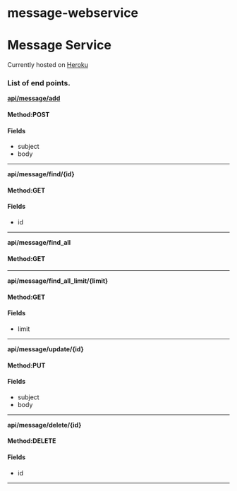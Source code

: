 # message-webservice
<h1>Message Service</h1>
Currently hosted on <a href="https://tantalum.herokuapp.com/">Heroku</a>
<p>
<h3>List of end points.</h3>
<p><strong><a href="#">api/message/add</a></strong></p>
<h4>Method:POST</h4>
<p>
<h4>Fields</h4>
<ul>
<li>subject</li>
<li>body</li>
</ul>
</p>

<hr>
<p><strong>api/message/find/{id}</strong></p>
<h4>Method:GET</h4>
<p>
<h4>Fields</h4>
<ul>
<li>id</li>
</ul>
</p>
<hr>

<p><strong>api/message/find_all</strong></p>
<h4>Method:GET</h4>
<p>
</p>
<hr>

<p><strong>api/message/find_all_limit/{limit}</strong></p>
<h4>Method:GET</h4>
<p>
<h4>Fields</h4>
<ul>
<li>limit</li>
</ul>
</p>
<hr>

<p><strong>api/message/update/{id}</strong></p>
<h4>Method:PUT</h4>
<p>
<h4>Fields</h4>
<ul>
<li>subject</li>
<li>body</li>
</ul>
</p>
<hr>

<p><strong>api/message/delete/{id}</strong></p>
<h4>Method:DELETE</h4>
<p>
<h4>Fields</h4>
<ul>
<li>id</li>
</ul>
</p>
<hr>


